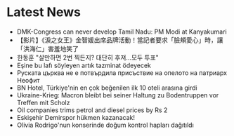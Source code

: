 # Latest News
-  DMK-Congress can never develop Tamil Nadu: PM Modi at Kanyakumari
-  【影片】《淚之女王》金智媛出席品牌活動！當記者要求「臉頰愛心」時，讓「洪海仁」害羞地笑了
-  한동훈 "살만하면 2번 찍든지? 대단히 후져…모두 투표"
-  Eşine bu lafı söyleyen artık tazminat ödeyecek
-  Руската църква не е потвърдила присъствие на опелото на патриарх Неофит
-  BN Hotel, Türkiye'nin en çok beğenilen ilk 10 oteli arasına girdi
-  Ukraine-Krieg: Macron bleibt bei seiner Haltung zu Bodentruppen vor Treffen mit Scholz
-  Oil companies trims petrol and diesel prices by Rs 2
-  Eskişehir Demirspor hükmen kazanacak!
-  Olivia Rodrigo'nun konserinde doğum kontrol hapları dağıtıldı
